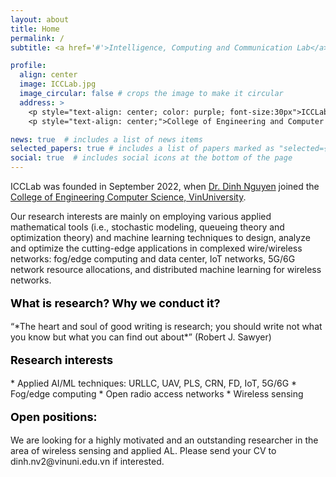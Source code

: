 ```yaml
---
layout: about
title: Home
permalink: /
subtitle: <a href='#'>Intelligence, Computing and Communication Lab</a>, <a href='https://vinuni.edu.vn/'>VinUniversity</a>

profile:
  align: center
  image: ICCLab.jpg
  image_circular: false # crops the image to make it circular
  address: > 
    <p style="text-align: center; color: purple; font-size:30px">ICCLab</p>
    <p style="text-align: center;">College of Engineering and Computer Science, VinUniversity</p>

news: true  # includes a list of news items
selected_papers: true # includes a list of papers marked as "selected={true}"
social: true  # includes social icons at the bottom of the page
---
```




ICCLab was founded in September 2022, when [Dr. Dinh Nguyen](https://vinuni.edu.vn/people/nguyen-van-dinh-phd/) joined the [College of Engineering Computer Science, VinUniversity](https://vinuni.edu.vn/college-of-engineering-computer-science/).

Our research interests are mainly on employing various applied mathematical tools (i.e., stochastic modeling, queueing theory and optimization theory) and machine learning techniques to design, analyze and optimize the cutting-edge applications in complexed wire/wireless networks: fog/edge computing and data center, IoT networks, 5G/6G network resource allocations, and distributed machine learning for wireless networks.

<p style="text-align:left; color:black; font-size:18px;font-weight:bold">What is research? Why we conduct it?</p> “*The heart and soul of good writing is research; you should write not what you know but what you can find out about*” (Robert J. Sawyer)

<p style="text-align: left; color: black; font-size:18px;font-weight:bold">Research interests</p> 
* Applied AI/ML techniques: URLLC, UAV, PLS, CRN, FD, IoT, 5G/6G
* Fog/edge computing
* Open radio access networks
* Wireless sensing

<p style="text-align: left; color: black; font-size:18px;font-weight:bold">Open positions:</p> We are looking for a highly motivated and an outstanding researcher in the area of wireless sensing and applied AL. Please send your CV to dinh.nv2@vinuni.edu.vn if interested.




